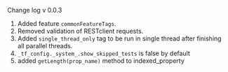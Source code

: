Change log v 0.0.3
1. Added feature `commonFeatureTags`.
2. Removed validation of RESTclient requests.
3. Added `single_thread_only` tag to be run in single thread after finishing all parallel threads.
4. `_tf_config._system_.show_skipped_tests` is false by default
5. added `getLength(prop_name)` method to indexed_property


